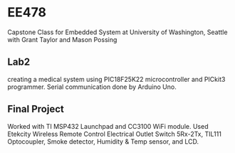 # EE478
Capstone Class for Embedded System at University of Washington, Seattle with Grant Taylor and Mason Possing


## Lab2
creating a medical system using PIC18F25K22 microcontroller and PICkit3 programmer.
Serial communication done by Arduino Uno.

## Final Project
Worked with TI MSP432 Launchpad and CC3100 WiFi module. Used Etekcity Wireless Remote Control Electrical Outlet Switch 5Rx-2Tx, TIL111	Optocoupler, Smoke detector, Humidity & Temp sensor, and LCD. 
